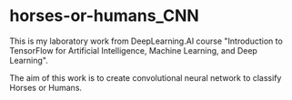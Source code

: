 # horses-or-humans_CNN
This is my laboratory work from DeepLearning.AI course "Introduction to TensorFlow for Artificial Intelligence, Machine Learning, and Deep Learning".

The aim of this work is to create convolutional neural network to classify Horses or Humans.
